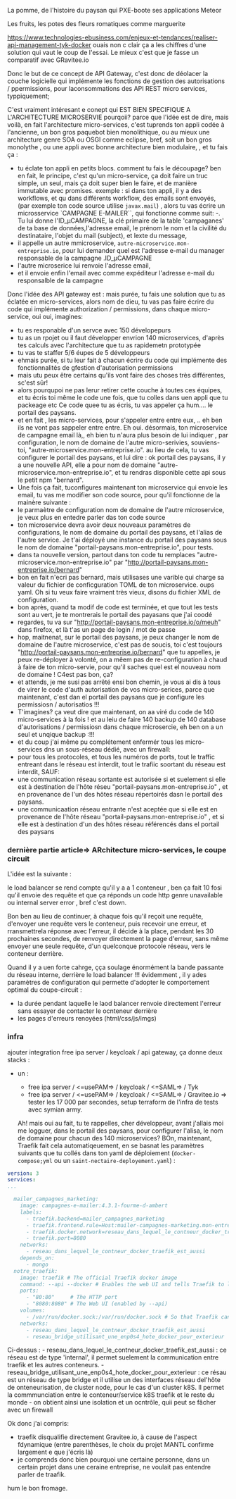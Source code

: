 La pomme, de l'histoire du paysan qui PXE-boote ses applications Meteor

Les fruits, les potes des fleurs romatiques comme marguerite

https://www.technologies-ebusiness.com/enjeux-et-tendances/realiser-api-management-tyk-docker
ouais non c clair ça a les chiffres d'une solution qui vaut le coup de l'essai.
Le mieux c'est que je fasse un comparatif avec GRavitee.io

Donc le but de ce concept de API Gateway, c'est donc de déolacer la couche logicielle qui implémente les fonctions de gestion des autorisations / ppermissions, pour laconsommations des API REST micro services, typpiquement;

C'est vraiment intéresant e conept qui EST BIEN SPECIFIQUE A L'ARCHITECTURE MICROSERVIE
pourqoii? parce que l'idée est de dire, mais voilà, en fait l'architecture micro-services, c'est tuprends ton appli codée à l'ancienne, un bon gros paquebot bien monolithique, ou au mieux une architecture genre SOA ou OSGI comme eclipse, bref, soit un bon gros monolythe , ou une appli avec bonne architecture bien modulaire, , et tu fais ça :
- tu éclate ton appli en petits blocs. comment tu fais le découpage? ben en fait, le principe, c'est qu'un micro-service, ça doit faire un truc simple, un seul, mais ça doit super bien le faire, et de manière immutable avec promises.
exemple : si dans ton appli, il y a des workflows, et qu dans différents workflow, des emails sont envoyés, (par exemple ton code source utilise `javax.mail`) , alors tu vas écrire un microsservice `CAMPAGNE E-MAILER``, qui fonctionne comme suit:
-. Tu lui donne l'ID_µCAMPAGNE, la clé primaire de la table 'campaganes' de ta base de données,l'adresse email, le prénom le nom et la civilité du destinataire, l'objet du mail (subject), et lexte du message, 
- il appelle  un autre mmicroservice, `autre-microservice.mon-entreprise.io`, pour lui demander quel est l'adresse e-mail du manager responsable de la campagne .ID_µCAMPAGNE
- l'autre microserice lui renvoie l'adresse email,
- et il envoie enfin l'email avec comme expéditeur l'adresse e-mail du responsalble de la campagne



Donc l'idée des API gateway est :
mais purée, tu fais une solution que tu as éclatée en micro-services, alors nom de dieu, tu vas pas faire écrire du code qui implémente authorization / permissions, dans chaque micro-service, oui oui, imagines:
- tu es responable d'un servce avec 150 dévelopepurs
- tu as un rpojet ou il faut développer envrion 140 microservices, d'après tes calculs avec l'architecture que tu as rapidemetn prototypée
- tu vas te staffer 5/6 éupes de 5 développeurs
- ehmais purée, si tu leur fait à chacun écrire du code qui implémente des fonctionnalités de gfestion d'autorisation permissions
- mais utu peux être certains qu'ils vont faire des choses très différentes, sc'est sûr!
- alors pourqupoi ne pas lerur retirer cette couche à toutes ces équipes, et tu écris toi même le code une fois, que tu colles dans uen appli que tu packeage etc Ce code quee tu as écris, tu vas appeler ça hum.... le portail des paysans.
- et en fait , les micro-services, pour s'appeler entre entre eux, .. eh ben ils ne vont pas sappeler entre entre. Eh oui. désormais, ton microservice de campagne email là,, eh bien tu n'aura plus besoin de lui indiquer , par configuration, le nom de domaine de l'autre micro-serivies, souviens-toi, "autre-microservice.mon-entreprise.io". au lieu de cela, tu vas configurer le portail des paysans, et lui dire :
ok portail des paysans, il y a une nouvelle API, elle a pour nom de domaine "autre-microservice.mon-entreprise.io", et tu rendras disponible cette api sous le petit npm "bernard".
- Une fois ça fait, tuconfigures maintenant ton microservice qui envoie les email, tu vas me modifier son code source, pour qu'il fonctionne de la mainère suivante :
- le parmaètre de configuration nom de domaine de l'autre microservice, je veux plus en entedre parler das ton code source
- ton microservice devra avoir deux nouveaux paramètres de configurations,  le nom de domaine du portail des paysans, et l'alias de l'autre service. Je t'ai déployé une instance du portail des paysans sous le nom de domaine  "portail-paysans.mon-entreprise.io", pour tests.
- dans ta nouvelle version, partout dans ton code tu remplaces "autre-microservice.mon-entreprise.io" par  "http://portail-paysans.mon-entreprise.io/bernard" 
- bon en fait n'ecri pas bernard, mais utilisases une varible qui charge sa valeur du fichier de conficguration TOML de ton microservice. oups yaml. Oh si tu veux faire vraiment très vieux, disons du fichier XML de configuration.
- bon après, quand ta modif de code est terminée, et que tout les tests sont au vert, je te montrerais le portail des payasans que j'ai coodé
- regardes, tu  va sur  "http://portail-paysans.mon-entreprise.io/o/meuh" dans firefox, et là t'as un page de login / mot de passe
- hop, maitnenat, sur le portail des paysans, je peux changer le nom de domaine de l'autre microservice, c'est pas de soucis, toi c'est toujours "http://portail-paysans.mon-entreprise.io/bernard" que tu appelles, je peux re-déployer à volonté, on a mêem pas de re-configuration à chaud à faire de ton micro-servie, pour qu'il saches quel est el nouveau nom de domaine !  C4est pas bon, ça?
- et attends, je me susi pas arrêté ensi bon chemin, je vous ai dis à tous de virer le code d'auth autorisation de vos micro-serices, parce que maintenant, c'est dan el portail des paysans que je configure les permissiosn / autorisatios !!!
- T'imagines? ça veut dire que maintenant, on aa viré du code de 140 micro-services  à la fois ! et au leiu de faire 140 backup de 140 database d'autorisations / permissiosn dans chaque microsercie, eh ben on a un seul et unqique backup :!!!
- et du coup j'ai même pu complétement enfermér tous les micro-services dns un sous-réseau dédié, avec un firewall:
- pour tous les protocoles, et tous les numéros de ports,  tout le traffic entreant dans le réseau est interdit, tout le trafiic soortant du réseau est interdit, SAUF:
- une communication réseau sortante est autorisée si et suelement si elle est  à destination de l'hôte réseu "portail-paysans.mon-entreprise.io" , et en provenance de l'un des hôtes réseau répertoirés dasn le portail des paysans.
- une communicaation réseau entrante n'est aceptée que si elle est en provenance de l'hôte réseau "portail-paysans.mon-entreprise.io" , et si elle est à destination d'un des hôtes réseau référencés dans el portail des paysans

### dernière partie article=> ARchitecture micro-services, le coupe circuit

L'idée est la suivante : 

le load balancer se rend compte qu'il y a a 1 conteneur , ben ça fait  10 fosi qu'il envoie des requête et que ça réponds un code http genre unavailable ou internal server error , bref c'est down. 

Bon ben au lieu de continuer, à chaque fois qu'il reçoit une requête, d'envoyer une requête vers le conteneur, puis recevoir une erreur, et rransmettrela réponse avec l'erreur, il décide à la place, pendant les 30 prochaines secondes, de renvoyer directement la page d'erreur, sans même envoyer une seule requête, d'un quelconque protocole réseau, vers le conteneur derrière.

Quand il y a uen forte cahrge, çça soulage énormément la bande passante du réseau interne, derrière le load balancer !!!
évidemment , il y ades paramètres de configuration qui permette d'adopter le comportement optimal du coupe-circuit : 
* la durée pendant laquelle le laod balancer renvoie directement l'erreur sans essayer de contacter le ocnteneur derrière
* les pages d'erreurs renoyées (html/css/js/imgs)

### infra
ajouter integration free ipa server / keycloak / api gateway, ça donne deux stacks :

* un :
  * free ipa server / <=usePAM=> / keycloak / <=SAML=> / Tyk
  * free ipa server / <=usePAM=> / keycloak / <=SAML=> / Gravitee.io => tester les 17 000 par secondes, setup terraform de l'infra de tests avec symian army.
  
  Ah! mais oui au fait, tu te rappelles, cher développeur, avant j'allais moi me logguer, dans le portail des paysans, pour configurer l'alisa, le nom de domaine pour chacun des 140 microservices?
  BOn, maintenant, Traefik fait cela automatiqeuement, en se basnat les paramètres suivants que tu  collés dans ton yaml de déploiement (`docker-compose;yml` ou un `saint-nectaire-deployement.yaml`) : 

```yaml
version: 3
services:
...

  mailer_campagnes_marketing:
    image: campagnes-e-mailer:4.3.1-fourme-d-ambert
    labels:
      - traefik.backend=mailer_campagnes_marketing
      - traefik.frontend.rule=Host:mailer-campagnes-marketing.mon-entreprise.io
      - traefik.docker.network=reseau_dans_lequel_le_contneur_docker_traefik_est_aussi
      - traefik.port=8080
    networks:
      - reseau_dans_lequel_le_contneur_docker_traefik_est_aussi
    depends_on:
      - mongo
  notre_traefik:
    image: traefik # The official Traefik docker image
    command: --api --docker # Enables the web UI and tells Traefik to listen to docker
    ports:
      - "80:80"     # The HTTP port
      - "8080:8080" # The Web UI (enabled by --api)
    volumes:
      - /var/run/docker.sock:/var/run/docker.sock # So that Traefik can listen to the Docker events
    networks:
      - reseau_dans_lequel_le_contneur_docker_traefik_est_aussi
      - reseau_bridge_utilisant_une_enp0s4_hote_docker_pour_exterieur
```

Ci-dessus :
      - reseau_dans_lequel_le_contneur_docker_traefik_est_aussi : ce réseau est de type 'internal', il permet suelement la communication entre traefik et les autres conteneurs.
      - reseau_bridge_utilisant_une_enp0s4_hote_docker_pour_exterieur : ce résau est un réseau de type bridge et il utilise un des interfaces réseau del'hôte de onteneurisation, de cluster node, pour le cas d'un cluster k8S. Il permet la commmunciation entre le conteneur/service k8S traefik et le reste du monde
      - on obtient ainsi une isolation et un ocntrôle, quii peut se fâcher avec un firewall
      

Ok donc j'ai compris: 
* traefik disqualifie directement Gravitee.io, à cause de l'aspect fdynamique (entre parenthèses, le choix du projet MANTL confirme largement e que j'écris là)
* je comprends donc bien pourquoi une certaine personne, dans un certain projet dans une ceraine entreprise, ne voulait pas entendre parler de traafik.

hum le bon fromage.
  
